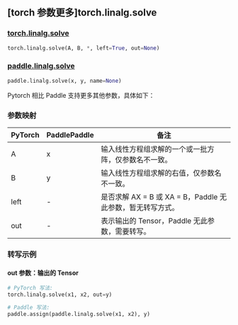 ## [torch 参数更多]torch.linalg.solve

### [torch.linalg.solve](https://pytorch.org/docs/stable/generated/torch.linalg.solve.html#torch.linalg.solve)

```python
torch.linalg.solve(A, B, *, left=True, out=None)
```

### [paddle.linalg.solve](https://www.paddlepaddle.org.cn/documentation/docs/zh/develop/api/paddle/linalg/solve_cn.html)

```python
paddle.linalg.solve(x, y, name=None)
```

Pytorch 相比 Paddle 支持更多其他参数，具体如下：

### 参数映射

| PyTorch | PaddlePaddle | 备注                                                         |
| ------- | ------------ | ------------------------------------------------------------ |
| A       | x            | 输入线性方程组求解的一个或一批方阵，仅参数名不一致。 |
| B       | y            | 输入线性方程组求解的右值，仅参数名不一致。           |
| left    | -            | 是否求解 AX = B 或 XA = B，Paddle 无此参数，暂无转写方式。   |
| out     | -            | 表示输出的 Tensor，Paddle 无此参数，需要转写。           |

### 转写示例

#### out 参数：输出的 Tensor

```python
# PyTorch 写法:
torch.linalg.solve(x1, x2, out=y)

# Paddle 写法:
paddle.assign(paddle.linalg.solve(x1, x2), y)
```

